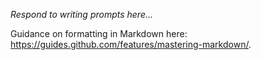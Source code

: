 _Respond to writing prompts here..._

Guidance on formatting in Markdown here: https://guides.github.com/features/mastering-markdown/.
